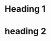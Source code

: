 <!--THis content won't appear?-->

<meta name="description" content="Hello World" />
<meta name="title" property="og:title" content="Yes???" />
<meta property="og:type" content="wasn't expecting a response" />
<meta name="image" property="og:image" content="ok" />
<meta name="description" property="og:description" content="alight" />
<meta name="author" content="bbbu" />

# Heading 1
# heading 2
